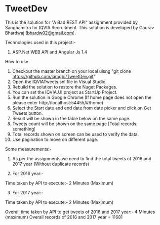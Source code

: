 # TweetDev
This is the solution for "A Bad REST API" assignment provided by Sanghamitra for IQVIA Recruitment.
This solution is developed by Gaurav Bhardwaj (bhardw02@gmail.com).

Technologies used in this project:-

1) ASP.Net WEB API and Angular Js 1.4

How to use
 
1) Checkout the master branch on your local uisng "git clone https://github.com/iamgbj/TweetDev.git"
2) Open the IQVIATweets.snl file in Visual Studio.
3) Rebuild the solution to restore the Nuget Packages.
4) You can set the IQVIA.UI project as StartUp Project.
5) Run the solution in Google Chrome (If home page does not open the please enter http://localhost:54455/#/home)
6) Select the Start date and end date from date picker and click on Get Tweets button.
7) Result will be shown in the table below on the same page.
8) Tweets count will be shown on the same page [Total records: something]
9) Total records shown on screen can be used to verify the data.
10) Use pagination to move on different page.

Some measurements:-

1) As per the assignments we need to find the total tweets of 2016 and 2017 year (Without duplicate records)

2) For 2016 year:-

Time taken by API to execute:- 2 Minutes (Maximum)

3) For 2017 year:-

Time taken by API to execute:- 2 Minutes (Maximum)

Overall time taken by API to get tweets of 2016 and 2017 year:- 4 Minutes (maximum)
Overall records of 2016 and 2017 year = 11681
